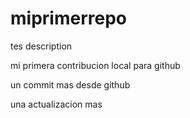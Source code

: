 # miprimerrepo
tes description

mi primera contribucion local para github

un commit mas desde github

una actualizacion mas
